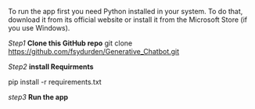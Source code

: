 To run the app first you need Python installed in your system. To do that, download it from its official website or install it from the Microsoft Store (if you use Windows).

*Step1*
**Clone this GitHub repo**
git clone https://github.com/fsydurden/Generative_Chatbot.git

*Step2*
**install Requirments**

pip install -r requirements.txt

*step3*
**Run the app**


